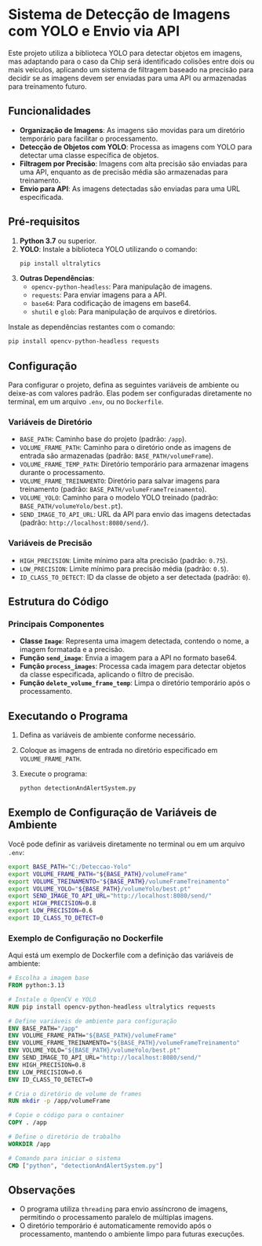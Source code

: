 # Sistema de Detecção de Imagens com YOLO e Envio via API

Este projeto utiliza a biblioteca YOLO para detectar objetos em imagens, mas adaptando para o caso da Chip será identificado colisões entre dois ou mais veículos, aplicando um sistema de filtragem baseado na precisão para decidir se as imagens devem ser enviadas para uma API ou armazenadas para treinamento futuro.

## Funcionalidades

- **Organização de Imagens**: As imagens são movidas para um diretório temporário para facilitar o processamento.
- **Detecção de Objetos com YOLO**: Processa as imagens com YOLO para detectar uma classe específica de objetos.
- **Filtragem por Precisão**: Imagens com alta precisão são enviadas para uma API, enquanto as de precisão média são armazenadas para treinamento.
- **Envio para API**: As imagens detectadas são enviadas para uma URL especificada.

## Pré-requisitos

1. **Python 3.7** ou superior.
2. **YOLO**: Instale a biblioteca YOLO utilizando o comando:
   ```bash
   pip install ultralytics
   ```
3. **Outras Dependências**:
   - `opencv-python-headless`: Para manipulação de imagens.
   - `requests`: Para enviar imagens para a API.
   - `base64`: Para codificação de imagens em base64.
   - `shutil` e `glob`: Para manipulação de arquivos e diretórios.

Instale as dependências restantes com o comando:
   ```bash
   pip install opencv-python-headless requests
   ```

## Configuração

Para configurar o projeto, defina as seguintes variáveis de ambiente ou deixe-as com valores padrão. Elas podem ser configuradas diretamente no terminal, em um arquivo `.env`, ou no `Dockerfile`.

### Variáveis de Diretório

- `BASE_PATH`: Caminho base do projeto (padrão: `/app`).
- `VOLUME_FRAME_PATH`: Caminho para o diretório onde as imagens de entrada são armazenadas (padrão: `BASE_PATH/volumeFrame`).
- `VOLUME_FRAME_TEMP_PATH`: Diretório temporário para armazenar imagens durante o processamento.
- `VOLUME_FRAME_TREINAMENTO`: Diretório para salvar imagens para treinamento (padrão: `BASE_PATH/volumeFrameTreinamento`).
- `VOLUME_YOLO`: Caminho para o modelo YOLO treinado (padrão: `BASE_PATH/volumeYolo/best.pt`).
- `SEND_IMAGE_TO_API_URL`: URL da API para envio das imagens detectadas (padrão: `http://localhost:8080/send/`).

### Variáveis de Precisão

- `HIGH_PRECISION`: Limite mínimo para alta precisão (padrão: `0.75`).
- `LOW_PRECISION`: Limite mínimo para precisão média (padrão: `0.5`).
- `ID_CLASS_TO_DETECT`: ID da classe de objeto a ser detectada (padrão: `0`).

## Estrutura do Código

### Principais Componentes

- **Classe `Image`**: Representa uma imagem detectada, contendo o nome, a imagem formatada e a precisão.
- **Função `send_image`**: Envia a imagem para a API no formato base64.
- **Função `process_images`**: Processa cada imagem para detectar objetos da classe especificada, aplicando o filtro de precisão.
- **Função `delete_volume_frame_temp`**: Limpa o diretório temporário após o processamento.

## Executando o Programa

1. Defina as variáveis de ambiente conforme necessário.
2. Coloque as imagens de entrada no diretório especificado em `VOLUME_FRAME_PATH`.
3. Execute o programa:

   ```bash
   python detectionAndAlertSystem.py
   ```

## Exemplo de Configuração de Variáveis de Ambiente

Você pode definir as variáveis diretamente no terminal ou em um arquivo `.env`:

```bash
export BASE_PATH="C:/Deteccao-Yolo"
export VOLUME_FRAME_PATH="${BASE_PATH}/volumeFrame"
export VOLUME_TREINAMENTO="${BASE_PATH}/volumeFrameTreinamento"
export VOLUME_YOLO="${BASE_PATH}/volumeYolo/best.pt"
export SEND_IMAGE_TO_API_URL="http://localhost:8080/send/"
export HIGH_PRECISION=0.8
export LOW_PRECISION=0.6
export ID_CLASS_TO_DETECT=0
```

### Exemplo de Configuração no Dockerfile

Aqui está um exemplo de Dockerfile com a definição das variáveis de ambiente:

```Dockerfile
# Escolha a imagem base
FROM python:3.13

# Instale o OpenCV e YOLO
RUN pip install opencv-python-headless ultralytics requests

# Define variáveis de ambiente para configuração
ENV BASE_PATH="/app"
ENV VOLUME_FRAME_PATH="${BASE_PATH}/volumeFrame"
ENV VOLUME_FRAME_TREINAMENTO="${BASE_PATH}/volumeFrameTreinamento"
ENV VOLUME_YOLO="${BASE_PATH}/volumeYolo/best.pt"
ENV SEND_IMAGE_TO_API_URL="http://localhost:8080/send/"
ENV HIGH_PRECISION=0.8
ENV LOW_PRECISION=0.6
ENV ID_CLASS_TO_DETECT=0

# Cria o diretório de volume de frames
RUN mkdir -p /app/volumeFrame

# Copie o código para o container
COPY . /app

# Define o diretório de trabalho
WORKDIR /app

# Comando para iniciar o sistema
CMD ["python", "detectionAndAlertSystem.py"]
```

## Observações

- O programa utiliza `threading` para envio assíncrono de imagens, permitindo o processamento paralelo de múltiplas imagens.
- O diretório temporário é automaticamente removido após o processamento, mantendo o ambiente limpo para futuras execuções.
